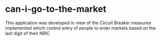 # can-i-go-to-the-market
This application was developed in view of the Circuit Breaker measures implemented which control entry of people to enter markets based on the last digit of their NRIC
